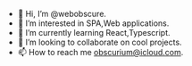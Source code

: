 - 👋 Hi, I’m @webobscure.
- 👀 I’m interested in SPA,Web applications.
- 🌱 I’m currently learning React,Typescript.
- 💞️ I’m looking to collaborate on cool projects.
- 📫 How to reach me obscurium@icloud.com.

<!---
webobscure/webobscure is a ✨ special ✨ repository because its `README.md` (this file) appears on your GitHub profile.
You can click the Preview link to take a look at your changes.
--->
